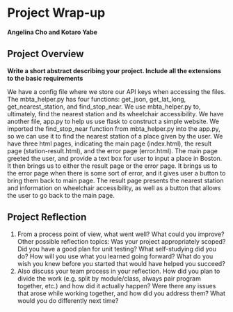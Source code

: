 # Project Wrap-up
**Angelina Cho and Kotaro Yabe**

## Project Overview
**Write a short abstract describing your project. Include all the extensions to the basic requirements**

We have a config file where we store our API keys when accessing the files. The mbta_helper.py has four functions: get_json, get_lat_long, get_nearest_station, and find_stop_near. We use mbta_helper.py to, ultimately, find the nearest station and its wheelchair accessibility. We have another file, app.py to help us use flask to construct a simple website. We imported the find_stop_near function from mbta_helper.py into the app.py, so we can use it to find the nearest station of a place given by the user. We have three html pages, indicating the main page (index.html), the result page (station-result.html), and the error page (error.html). The main page greeted the user, and provide a text box for user to input a place in Boston. It then brings us to either the result page or the error page. It brings us to the error page when there is some sort of error, and it gives user a button to bring them back to main page. The result page presents the nearest station and information on wheelchair accessibility, as well as a button that allows the user to go back to the main page.

## Project Reflection
1. From a process point of view, what went well? What could you improve? Other possible reflection topics: Was your project appropriately scoped? Did you have a good plan for unit testing? What self-studying did you do? How will you use what you learned going forward? What do you wish you knew before you started that would have helped you succeed?
2. Also discuss your team process in your reflection. How did you plan to divide the work (e.g. split by module/class, always pair program together, etc.) and how did it actually happen? Were there any issues that arose while working together, and how did you address them? What would you do differently next time?